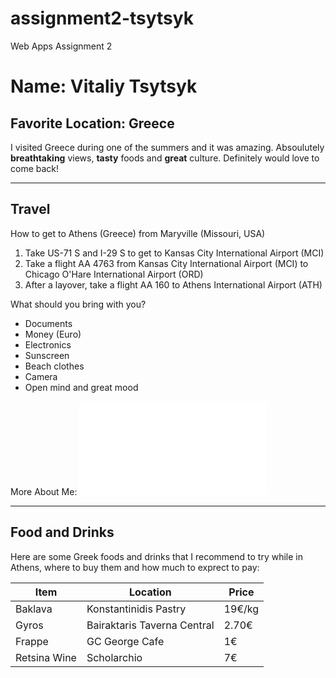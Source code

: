 # assignment2-tsytsyk
Web Apps Assignment 2

# Name: Vitaliy Tsytsyk

## Favorite Location: Greece

I visited Greece during one of the summers and it was amazing. Absoulutely **breathtaking** views, **tasty** foods and **great** culture. Definitely would love to come back!

---

## Travel
How to get to Athens (Greece) from Maryville (Missouri, USA)

1. Take US-71 S and I-29 S to get to Kansas City International Airport (MCI)
2. Take a flight AA 4763 from Kansas City International Airport (MCI) to Chicago O'Hare International Airport (ORD)
3. After a layover, take a flight AA 160 to Athens International Airport (ATH)

What should you bring with you?

- Documents
- Money (Euro)
- Electronics
- Sunscreen
- Beach clothes
- Camera
- Open mind and great mood

More About Me: ![AboutMe](AboutMe.md)

---

## Food and Drinks

Here are some Greek foods and drinks that I recommend to try while in Athens, where to buy them and how much to exprect to pay:

|Item|Location|Price|
|---|---|---|
|Baklava|Konstantinidis Pastry|19€/kg|
|Gyros|Bairaktaris Taverna Central|2.70€|
|Frappe|GC George Cafe|1€|
|Retsina Wine|Scholarchio|7€|
